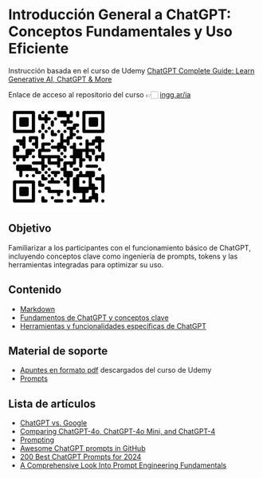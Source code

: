 # Introducción General a ChatGPT: Conceptos Fundamentales y Uso Eficiente

Instrucción basada en el curso de Udemy [ChatGPT Complete Guide: Learn Generative AI, ChatGPT & More](https://www.udemy.com/course/complete-ai-guide/?couponCode=KEEPLEARNING)

Enlace de acceso al repositorio del curso 👉🏻 [ingg.ar/ia](http://ingg.ar/ia)

<img src="./Imagenes/qr-curso.png" alt="Código QR de acceso al curso" style="height: 200px;">

## Objetivo
Familiarizar a los participantes con el funcionamiento básico de ChatGPT, incluyendo conceptos clave como ingeniería de prompts, tokens y las herramientas integradas para optimizar su uso.

## Contenido
- [Markdown](./1-Markdown.md)
- [Fundamentos de ChatGPT y conceptos clave](./2-Fundamentos.md)
- [Herramientas y funcionalidades específicas de ChatGPT](./3-Herramientas.md)

## Material de soporte
- [Apuntes en formato pdf](https://github.com/grobiglio/IA-Tools/tree/main/Apuntes) descargados del curso de Udemy
- [Prompts](https://github.com/grobiglio/IA-Tools/tree/main/Prompts)

## Lista de artículos

- [ChatGPT vs. Google](https://leapyearlearning.mykajabi.com/blog/chatgpt-vs-google-key-differences-and-when-to-use-each)
- [Comparing ChatGPT-4o, ChatGPT-4o Mini, and ChatGPT-4](https://leapyearlearning.mykajabi.com/blog/prompts-for-increasing-business-productivity)
- [Prompting](https://leapyearlearning.mykajabi.com/blog/prompting-the-art-of-creating-effective-prompts-for-llm-s)
- [Awesome ChatGPT prompts in GitHub](https://github.com/f/awesome-chatgpt-prompts)
- [200 Best ChatGPT Prompts for 2024](https://leapyearlearning.mykajabi.com/blog/week-1)
- [A Comprehensive Look Into Prompt Engineering Fundamentals](https://leapyearlearning.mykajabi.com/blog/a-comprehensive-guide-to-prompt-engineering)